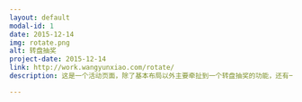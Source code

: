 ```yaml
---
layout: default
modal-id: 1
date: 2015-12-14
img: rotate.png
alt: 转盘抽奖
project-date: 2015-12-14
link: http://work.wangyunxiao.com/rotate/
description: 这是一个活动页面，除了基本布局以外主要牵扯到一个转盘抽奖的功能，还有一个中奖名单列表向上无缝滚动的效果。转盘功能主要是利用了<a href="http://plugins.jquery.com/rotate/" target="_blank">Jquery Rotate</a>插件，根据转变角度对应不同奖品，利用随机数来随机每一次的角度，还可以控制抽奖次数。当然这只是前台模拟，至于概率啊、次数啊最后都要由后端的同学来控制。无缝滚动主要就是通过margin-top为负值，父元素溢出隐藏，滚动过程中通过slice()截取被隐藏的元素追加到dom中实现。具体请点击下方链接。

---
```

